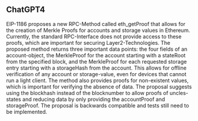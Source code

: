 ## ChatGPT4

EIP-1186 proposes a new RPC-Method called eth_getProof that allows for the creation of Merkle Proofs for accounts and storage values in Ethereum. Currently, the standard RPC-Interface does not provide access to these proofs, which are important for securing Layer2-Technologies. The proposed method returns three important data points: the four fields of an account-object, the MerkleProof for the account starting with a stateRoot from the specified block, and the MerkleProof for each requested storage entry starting with a storageHash from the account. This allows for offline verification of any account or storage-value, even for devices that cannot run a light client. The method also provides proofs for non-existent values, which is important for verifying the absence of data. The proposal suggests using the blockhash instead of the blocknumber to allow proofs of uncles-states and reducing data by only providing the accountProof and storageProof. The proposal is backwards compatible and tests still need to be implemented.
